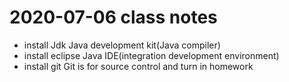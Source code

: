 # 2020-07-06 class notes
* install Jdk
Java development kit(Java compiler)
* install eclipse
Java IDE(integration development environment)
* install git
Git is for source control and turn in homework